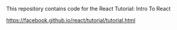 This repository contains code for the React Tutorial: Intro To React

https://facebook.github.io/react/tutorial/tutorial.html
